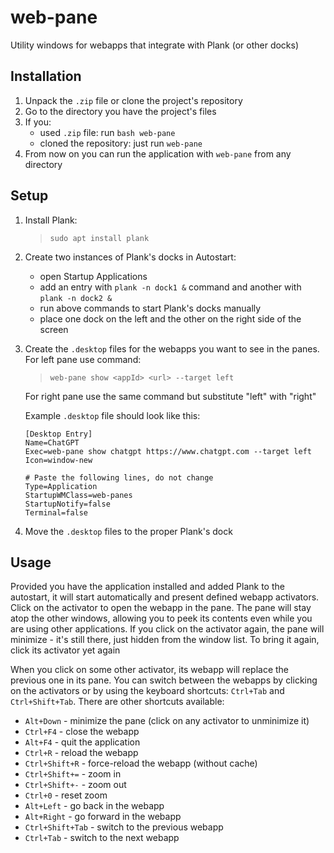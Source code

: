 # web-pane
Utility windows for webapps that integrate with Plank (or other docks)

## Installation
1. Unpack the `.zip` file or clone the project's repository
2. Go to the directory you have the project's files
3. If you:
    - used `.zip` file: run `bash web-pane`
    - cloned the repository: just run `web-pane`
4. From now on you can run the application with `web-pane` from any directory

## Setup
1. Install Plank:
    > `sudo apt install plank`
2. Create two instances of Plank's docks in Autostart:
    - open Startup Applications
    - add an entry with `plank -n dock1 &` command and another with `plank -n dock2 &`
    - run above commands to start Plank's docks manually
    - place one dock on the left and the other on the right side of the screen
3. Create the `.desktop` files for the webapps you want to see in the panes. For left pane use command:
    > `web-pane show <appId> <url> --target left`

    For right pane use the same command but substitute "left" with "right"
    
    Example `.desktop` file should look like this:
    ```
    [Desktop Entry]
    Name=ChatGPT
    Exec=web-pane show chatgpt https://www.chatgpt.com --target left
    Icon=window-new
   
    # Paste the following lines, do not change
    Type=Application
    StartupWMClass=web-panes
    StartupNotify=false
    Terminal=false
    ```

4. Move the `.desktop` files to the proper Plank's dock

## Usage
Provided you have the application installed and added Plank to the autostart, it will start automatically and present defined webapp activators. Click on the activator to open the webapp in the pane. The pane will stay atop the other windows, allowing you to peek its contents even while you are using other applications. If you click on the activator again, the pane will minimize - it's still there, just hidden from the window list. To bring it again, click its activator yet again

When you click on some other activator, its webapp will replace the previous one in its pane. You can switch between the webapps by clicking on the activators or by using the keyboard shortcuts: `Ctrl+Tab` and `Ctrl+Shift+Tab`. There are other shortcuts available:
- `Alt+Down` - minimize the pane (click on any activator to unminimize it)
- `Ctrl+F4` - close the webapp
- `Alt+F4` - quit the application
- `Ctrl+R` - reload the webapp
- `Ctrl+Shift+R` - force-reload the webapp (without cache)
- `Ctrl+Shift+=` - zoom in
- `Ctrl+Shift+-` - zoom out
- `Ctrl+0` - reset zoom
- `Alt+Left` - go back in the webapp
- `Alt+Right` - go forward in the webapp
- `Ctrl+Shift+Tab` - switch to the previous webapp
- `Ctrl+Tab` - switch to the next webapp
